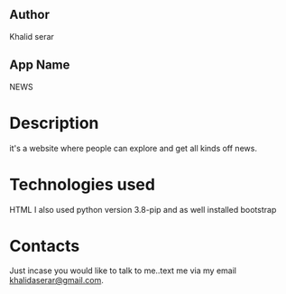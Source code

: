 ## Author
Khalid serar
## App Name
NEWS
# Description
it's a website where people can explore and get all kinds off news.
# Technologies used
HTML
I also used python version 3.8-pip and as well installed bootstrap
# Contacts
Just incase you would like to talk to me..text me via my email khalidaserar@gmail.com.



